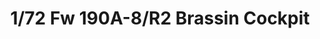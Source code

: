 ---
layout: product
title: "1/72 Fw 190A-8/R2 Brassin Cockpit"
price: "3300" 
desc: "Set rezina i eceraja"
img_path: "/assets/img/648426.webp"
brand: "EDUARD"
available: true
special_offer: false
new: false
soon: false
cat: "010000"
subcat: "010400"
subsubcat: "00"
sifra: "648426"
popular: false
spec: false
---